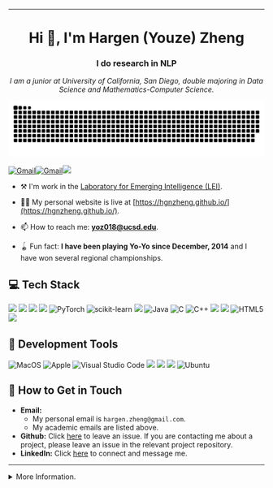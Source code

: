<!-- <p align="center">
  <img src="https://github.com/hgnzheng/hgnzheng/blob/main/hargen-cover.png" height="200"/>
</p> -->
<hr>
<h1 align="center">Hi 👋, I'm Hargen (Youze) Zheng</h1>
<h3 align="center">I do research in NLP</h3>

<p align="center">
  <em>
    I am a junior at University of California, San Diego, double majoring in Data Science and Mathematics-Computer Science. <br>
  </em> 
</p>

<!-- Credit to 1999AZZAR -->
<div align="center">
    <img src="/misc/grid-snake.svg" alt="snake">
</div>

<p align="left">
<a href="yoz018@ucsd.edu"><img alt="Gmail" src="https://img.shields.io/badge/Gmail-D14836?style=for-the-badge&logo=gmail&logoColor=white"/></a><a href="hargen.zheng@gmail.com"><img alt="Gmail" src="https://img.shields.io/badge/Gmail-D14836?style=for-the-badge&logo=gmail&logoColor=white"/></a><a href="https://www.linkedin.com/in/hgznnn/"><img src="https://img.shields.io/badge/linkedin%20-%230077B5.svg?&style=for-the-badge&logo=linkedin&logoColor=white"/></a>
</p>

- ⚒️ I'm work in the [Laboratory for Emerging Intelligence (LEI)](https://lei.ucsd.edu/).

- 👨‍💻 My personal website is live at [https://hgnzheng.github.io/](https://hgnzheng.github.io/).

- 📫 How to reach me: **yoz018@ucsd.edu**.

- 🪀 Fun fact: **I have been playing Yo-Yo since December, 2014** and I have won several regional championships.

## 💻 Tech Stack
<p>
<img src="https://img.shields.io/badge/python%20-%2314354C.svg?&style=for-the-badge&logo=python&logoColor=white"/>
<img src="https://img.shields.io/badge/pandas%20-%23150458.svg?&style=for-the-badge&logo=pandas&logoColor=white"/>
<img src="https://img.shields.io/badge/numpy%20-%23013243.svg?&style=for-the-badge&logo=numpy&logoColor=white" />
<img src="https://img.shields.io/badge/Matplotlib-%23ffffff.svg?style=for-the-badge&logo=Matplotlib&logoColor=black">
<img alt="PyTorch" src="https://img.shields.io/badge/PyTorch%20-%23EE4C2C.svg?&style=for-the-badge&logo=PyTorch&logoColor=white"/>
<img alt="scikit-learn" src="https://img.shields.io/badge/sklearn-F7931E?style=for-the-badge&logo=scikit-learn&logoColor=white"/>
<!-- <img alt="Keras" src="https://img.shields.io/badge/Keras%20-%23D00000.svg?&style=for-the-badge&logo=Keras&logoColor=white"/> -->
<img src="https://img.shields.io/badge/SciPy-%230C55A5.svg?style=for-the-badge&logo=scipy&logoColor=%white">
<!-- <img alt="TensorFlow" src="https://img.shields.io/badge/TensorFlow%20-%23FF6F00.svg?&style=for-the-badge&logo=TensorFlow&logoColor=white"/> -->
<img alt="Java" src="https://img.shields.io/badge/Java-ED8B00?style=for-the-badge&logo=openjdk&logoColor=white"/>
<img alt="C" src="https://img.shields.io/badge/c-%2300599C.svg?style=for-the-badge&logo=c&logoColor=white"/>
<img alt="C++" src="https://img.shields.io/badge/c++-%2300599C.svg?style=for-the-badge&logo=c%2B%2B&logoColor=white"/>
<!-- <img alt="Open CV" src="https://img.shields.io/badge/opencv-%23white.svg?style=for-the-badge&logo=opencv&logoColor=white"/> -->
<img src="https://img.shields.io/badge/latex%20-%23008080.svg?&style=for-the-badge&logo=latex&logoColor=white"/>
<img src="https://img.shields.io/badge/r-%23276DC3.svg?style=for-the-badge&logo=r&logoColor=white"/>
<img  alt="HTML5" src="https://img.shields.io/badge/html5-%23E34F26.svg?style=for-the-badge&logo=html5&logoColor=white"/>
<!-- <img src="https://img.shields.io/badge/VIM-%2311AB00.svg?&style=for-the-badge&logo=vim&logoColor=white"/> -->
<img src="https://img.shields.io/badge/markdown-%23000000.svg?style=for-the-badge&logo=markdown&logoColor=white"/>
</p>

## 🔨 Development Tools
<p>
<img alt="MacOS" src="https://img.shields.io/badge/mac%20os-000000?style=for-the-badge&logo=apple&logoColor=white"/>
<img alt="Apple" src="https://img.shields.io/badge/Apple-%23000000.svg?style=for-the-badge&logo=apple&logoColor=white"/>
<!-- <img alt="PyCharm" src="https://img.shields.io/badge/PyCharm-000000.svg?&style=for-the-badge&logo=PyCharm&logoColor=white"/> -->
<img alt="Visual Studio Code" src="https://img.shields.io/badge/Visual_Studio_Code-0078D4?style=for-the-badge&logo=visual%20studio%20code&logoColor=white"/>
<!-- <img  alt="colab" src="https://img.shields.io/badge/Colab-F9AB00?style=for-the-badge&logo=googlecolab&color=525252"/> -->
<img src="https://img.shields.io/badge/google-4285F4?style=for-the-badge&logo=google&logoColor=white"/>
<img src="https://img.shields.io/badge/Jupyter%20-%23F37626.svg?&style=for-the-badge&logo=Jupyter&logoColor=white"/>
<!-- <img src="https://img.shields.io/badge/RStudio-4285F4?style=for-the-badge&logo=rstudio&logoColor=white"/> -->
<!-- <img src="https://img.shields.io/badge/github%20-%23121011.svg?&style=for-the-badge&logo=github&logoColor=white"/> -->
<img src="https://img.shields.io/badge/GIT-E44C30?style=for-the-badge&logo=git&logoColor=white"/>
<!-- <img src="https://img.shields.io/badge/Google%20Chrome-4285F4?style=for-the-badge&logo=GoogleChrome&logoColor=white"/>
<img src="https://img.shields.io/badge/Google%20Drive-4285F4?style=for-the-badge&logo=googledrive&logoColor=white"/> -->
<img alt="Ubuntu" src="https://img.shields.io/badge/Ubuntu-E95420?style=for-the-badge&logo=ubuntu&logoColor=white"/>
</p>

## 📌 How to Get in Touch

* **Email:**
  - My personal email is `hargen.zheng@gmail.com`.
  - My academic emails are listed above.
* **Github:** Click [here](https://github.com/hgnzheng/hgnzheng/issues/choose) to leave an issue. If you are contacting me about a project, please leave an issue in the relevant project repository. 
* **LinkedIn:** Click [here](https://www.linkedin.com/in/hgznnn/) to connect and message me.

---

<details>
<summary>More Information.</summary>
<br> 

## Places I've Studied:
* Hangzhou Foreign Languages School -- Hangzhou, China (2019.09 - 2022.06)
<!-- * Stanford Pre-Collegiate Studies (2022.06 - 2022.08) -->
* University of California, Berkeley (2023.06 - 2023.08)
* University of California, San Diego (2022.08 - Current)

## Relevant Coursework
* **Basic Math:** Linear Algebra, Multi-variable Calculus, Differential Equations, Vector Calculus, Discrete Mathematics, Mathematics for Algorithms and Systems
* **More Math:** Intro to Probability, Intro to Stochastic Processes, Concepts of Statistics (@Berkeley), Optimization Methods for Data Science I/II, Convex Optimization and Application, Real Analysis
* **Computer Science:** Basic Data Structures and Object-Oriented Design, Software Tools and Techniques Laboratory, Computer Organization and Systems Programming, Design and Analysis of Algorithms, Advanced Data Structures
* **Data Science:** Principles of Data Science, Programming and Basic Data Structures for Data Science, Theoretical Foundations of Data Science, Practice and Application of Data Science, Introduction to Data Management
* **Machine Learning Specific:** Intro to Artificial Intelligence (@Berkeley), Recommender Systems and Web Mining, Principles of Machine Learning: Learning Algorithms, Deep Learning, Intro to Computer Vision, Statistical NLP
